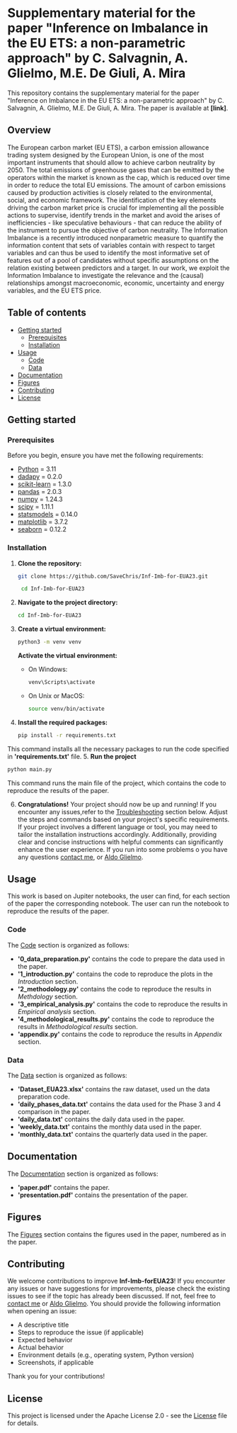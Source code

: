 # Supplementary material for the paper "Inference on Imbalance in the EU ETS: a non-parametric approach" by C. Salvagnin, A. Glielmo, M.E. De Giuli, A. Mira
This repository contains the supplementary material for the paper "Inference on Imbalance in the EU ETS: a non-parametric approach" by C. Salvagnin, A. Glielmo, M.E. De Giuli, A. Mira. The paper is available at **[link]**.

## Overview
The European carbon market (EU ETS), a carbon emission allowance trading system designed by the European Union, is one of the most important instruments that should allow to achieve carbon neutrality by 2050. The total emissions of greenhouse gases that can be emitted by the operators within the market is known as the cap, which is reduced over time in order to reduce the total EU emissions. The amount of carbon emissions caused by production activities is closely related to the environmental, social, and economic framework. The identification of the key elements driving the carbon market price is crucial for implementing all the possible actions to supervise, identify trends in the market and avoid the arises of inefficiencies - like speculative behaviours - that can reduce the ability of the instrument to pursue the objective of carbon neutrality. The Information Imbalance is a recently introduced nonparametric measure to quantify the information content that sets of variables contain with respect to target variables and can thus be used to identify the most informative set of features out of a pool of candidates without specific assumptions on the relation existing between predictors and a target. In our work, we exploit the Information Imbalance to investigate the relevance and the (causal) relationships amongst macroeconomic, economic, uncertainty and energy variables, and the EU ETS price.

## Table of contents
- [Getting started](#getting-started)
  - [Prerequisites](#prerequisites)
  - [Installation](#installation)
- [Usage](#usage)
  - [Code](#code)
  - [Data](#data)
- [Documentation](#documentation)
- [Figures](#figures)
- [Contributing](#contributing)
- [License](#license)

## Getting started

### Prerequisites
Before you begin, ensure you have met the following requirements:
- [Python](https://www.python.org/) = 3.11
- [dadapy](https://dadapy.readthedocs.io/en/latest/#) = 0.2.0
- [scikit-learn](https://scikit-learn.org/stable/) = 1.3.0
- [pandas](https://pandas.pydata.org/) = 2.0.3
- [numpy](https://numpy.org/) = 1.24.3
- [scipy](https://www.scipy.org/) = 1.11.1
- [statsmodels](https://www.statsmodels.org/stable/index.html) = 0.14.0
- [matplotlib](https://matplotlib.org/) = 3.7.2
- [seaborn](https://seaborn.pydata.org/) = 0.12.2

### Installation
1. **Clone the repository:**

   ```bash
   git clone https://github.com/SaveChris/Inf-Imb-for-EUA23.git

    cd Inf-Imb-for-EUA23
    ```
2. **Navigate to the project directory:**

   ```bash
   cd Inf-Imb-for-EUA23
   ```

3. **Create a virtual environment:**

   ```bash
   python3 -m venv venv
   ```
   **Activate the virtual environment:**
    - On Windows:
        ```bash
        venv\Scripts\activate
        ```
    - On Unix or MacOS:
        ```bash
        source venv/bin/activate
        ```
4. **Install the required packages:**

   ```bash
   pip install -r requirements.txt
   ```
This command installs all the necessary packages to run the code specified in **'requirements.txt'** file.
5. **Run the project**

   ```bash
   python main.py
   ```
   This command runs the main file of the project, which contains the code to reproduce the results of the paper.

6. **Congratulations!**
Your project should now be up and running! If you encounter any issues,refer to the [Troubleshooting](#troubleshooting) section below.
Adjust the steps and commands based on your project's specific requirements. If your project involves a different language or tool, you may need to tailor the installation instructions accordingly. Additionally, providing clear and concise instructions with helpful comments can significantly enhance the user experience. If you run into some problems o you have any questions [contact me](mailto:c.salvagnin@unibs.it), or [Aldo Glielmo](mailto:aldo.glielmo@gmail.com).

## Usage
This work is based on Jupiter notebooks, the user can find, for each section of the paper the corresponding notebook. The user can run the notebook to reproduce the results of the paper.

### Code
The [Code](#code) section is organized as follows:
- **'0_data_preparation.py'** contains the code to prepare the data used in the paper.
- **'1_introduction.py'** contains the code to reproduce the plots in the *Introduction* section.
- **'2_methodology.py'** contains the code to reproduce the results in *Methdology* section.
- **'3_empirical_analysis.py'** contains the code to reproduce the results in *Empirical analysis* section.
- **'4_methodological_results.py'** contains the code to reproduce the results in *Methodological results* section.
- **'appendix.py'** contains the code to reproduce the results in *Appendix* section.

### Data
The [Data](#data) section is organized as follows:
- **'Dataset_EUA23.xlsx'** contains the raw dataset, used un the data preparation code.
- **'daily_phases_data.txt'** contains the data used for the Phase 3 and 4 comparison in the paper.
- **'daily_data.txt'** contains the daily data used in the paper.
- **'weekly_data.txt'** contains the monthly data used in the paper.
- **'monthly_data.txt'** contains the quarterly data used in the paper.

## Documentation
The [Documentation](#documentation) section is organized as follows:
- **'paper.pdf'** contains the paper.
- **'presentation.pdf'** contains the presentation of the paper.

## Figures
The [Figures](#figures) section contains the figures used in the paper, numbered as in the paper.

## Contributing
We welcome contributions to improve **Inf-Imb-forEUA23**!
If you encounter any issues or have suggestions for improvements, please check the existing issues to see if the topic has already been discussed. If not, feel free to [contact me](mailto:c.salvagnin@unibs.it) or [Aldo Glielmo](mailto:aldo.glielmo@gmail.com).
You should provide the following information when opening an issue:

- A descriptive title
- Steps to reproduce the issue (if applicable)
- Expected behavior
- Actual behavior
- Environment details (e.g., operating system, Python version)
- Screenshots, if applicable

Thank you for your contributions!

## License
This project is licensed under the Apache License 2.0 - see the [License](LICENSE.txt) file for details.